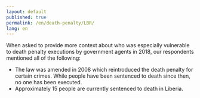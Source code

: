 ```yaml
---
layout: default
published: true
permalink: /en/death-penalty/LBR/
lang: en
---
```


When asked to provide more context about who was especially vulnerable to death penalty executions by government agents in 2018, our respondents mentioned all of the following:
-	The law was amended in 2008 which reintroduced the death penalty for certain crimes. While people have been sentenced to death since then, no one has been executed. 
-	Approximately 15 people are currently sentenced to death in Liberia.

